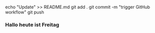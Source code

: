 echo "Update" >> README.md
git add .
git commit -m "trigger GitHub workflow"
git push
### Hallo heute ist Freitag
